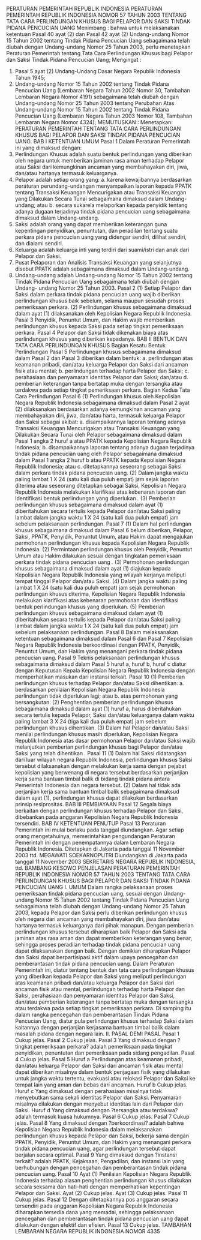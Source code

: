  PERATURAN PEMERINTAH REPUBLIK INDONESIA PERATURAN PEMERINTAH REPUBLIK INDONESIA NOMOR 57 TAHUN 2003 TENTANG TATA CARA PERLINDUNGAN KHUSUS BAGI PELAPOR DAN SAKSI TINDAK PIDANA PENCUCIAN UANG
Menimbang :
 bahwa untuk melaksanakan ketentuan Pasal 40 ayat (2) dan Pasal 42 ayat (2) Undang-undang Nomor 15 Tahun 2002 tentang Tindak Pidana Pencucian Uang sebagaimana telah diubah dengan Undang-undang Nomor 25 Tahun 2003, perlu menetapkan Peraturan Pemerintah tentang Tata Cara Perlindungan Khusus bagi Pelapor dan Saksi Tindak Pidana Pencucian Uang;
Mengingat :

1. Pasal 5 ayat (2) Undang-Undang Dasar Negara Republik Indonesia Tahun 1945;
2. Undang-undang Nomor 15 Tahun 2002 tentang Tindak Pidana Pencucian Uang (Lembaran Negara Tahun 2002 Nomor 30, Tambahan Lembaran Negara Nomor 4191) sebagaimana telah diubah dengan Undang-undang Nomor 25 Tahun 2003 tentang Perubahan Atas Undang-undang Nomor 15 Tahun 2002 tentang Tindak Pidana Pencucian Uang (Lembaran Negara Tahun 2003 Nomor 108, Tambahan Lembaran Negara Nomor 4324);
MEMUTUSKAN :
 Menetapkan: PERATURAN PEMERINTAH TENTANG TATA CARA PERLINDUNGAN KHUSUS BAGI PELAPOR DAN SAKSI TINDAK PIDANA PENCUCIAN UANG.
BAB I KETENTUAN UMUM
Pasal 1
Dalam Peraturan Pemerintah ini yang dimaksud dengan:
1. Perlindungan Khusus adalah suatu bentuk perlindungan yang diberikan oleh negara untuk memberikan jaminan rasa aman terhadap Pelapor atau Saksi dari kemungkinan ancaman yang membahayakan diri, jiwa, dan/atau hartanya termasuk keluarganya.
2. Pelapor adalah setiap orang yang:
a. karena kewajibannya berdasarkan peraturan perundang-undangan menyampaikan laporan kepada PPATK tentang Transaksi Keuangan Mencurigakan atau Transaksi Keuangan yang Dilakukan Secara Tunai sebagaimana dimaksud dalam Undang-undang; atau
b. secara sukarela melaporkan kepada penyidik tentang adanya dugaan terjadinya tindak pidana pencucian uang sebagaimana dimaksud dalam Undang-undang.
3. Saksi adalah orang yang dapat memberikan keterangan guna kepentingan penyidikan, penuntutan, dan peradilan tentang suatu perkara pidana pencucian uang yang didengar sendiri, dilihat sendiri, dan dialami sendiri.
4. Keluarga adalah keluarga inti yang terdiri dari suami/istri dan anak dari Pelapor dan Saksi.
5. Pusat Pelaporan dan Analisis Transaksi Keuangan yang selanjutnya disebut PPATK adalah sebagaimana dimaksud dalam Undang-undang.
6. Undang-undang adalah Undang-undang Nomor 15 Tahun 2002 tentang Tindak Pidana Pencucian Uang sebagaimana telah diubah dengan Undang- undang Nomor 25 Tahun 2003.
Pasal 2
(1) Setiap Pelapor dan Saksi dalam perkara tindak pidana pencucian uang wajib diberikan perlindungan khusus baik sebelum, selama maupun sesudah proses pemeriksaan perkara.
(2) Perlindungan khusus sebagaimana dimaksud dalam ayat (1) dilaksanakan oleh Kepolisian Negara Republik Indonesia.
Pasal 3
Penyidik, Penuntut Umum, dan Hakim wajib memberikan perlindungan khusus kepada Saksi pada setiap tingkat pemeriksaan perkara.
Pasal 4
Pelapor dan Saksi tidak dikenakan biaya atas perlindungan khusus yang diberikan kepadanya.
BAB II BENTUK DAN TATA CARA PERLINDUNGAN KHUSUS
Bagian Kesatu Bentuk Perlindungan
Pasal 5
Perlindungan khusus sebagaimana dimaksud dalam Pasal 2 dan Pasal 3 diberikan dalam bentuk:
a. perlindungan atas keamanan pribadi, dan/atau keluarga Pelapor dan Saksi dari ancaman fisik atau mental;
b. perlindungan terhadap harta Pelapor dan Saksi;
c. perahasiaan dan penyamaran identitas Pelapor dan Saksi; dan/atau
d. pemberian keterangan tanpa bertatap muka dengan tersangka atau terdakwa pada setiap tingkat pemeriksaan perkara.
Bagian Kedua Tata Cara Perlindungan
Pasal 6
(1) Perlindungan khusus oleh Kepolisian Negara Republik Indonesia sebagaimana dimaksud dalam Pasal 2 ayat (2) dilaksanakan berdasarkan adanya kemungkinan ancaman yang membahayakan diri, jiwa, dan/atau harta, termasuk keluarga Pelapor dan Saksi sebagai akibat:
a. disampaikannya laporan tentang adanya Transaksi Keuangan Mencurigakan atau Transaksi Keuangan yang Dilakukan Secara Tunai oleh Pelapor sebagaimana dimaksud dalam Pasal 1 angka 2 huruf a atau PPATK kepada Kepolisian Negara Republik Indonesia;
b. disampaikannya laporan tentang adanya dugaan terjadinya tindak pidana pencucian uang oleh Pelapor sebagaimana dimaksud dalam Pasal 1 angka 2 huruf b atau PPATK kepada Kepolisian Negara Republik Indonesia; atau
c. ditetapkannya seseorang sebagai Saksi dalam perkara tindak pidana pencucian uang.
(2) Dalam jangka waktu paling lambat 1 X 24 (satu kali dua puluh empat) jam sejak laporan diterima atau seseorang ditetapkan sebagai Saksi, Kepolisian Negara Republik Indonesia melakukan klarifikasi atas kebenaran laporan dan identifikasi bentuk perlindungan yang diperlukan _._ (3) Pemberian perlindungan khusus sebagaimana dimaksud dalam ayat (1) diberitahukan secara tertulis kepada Pelapor dan/atau Saksi paling lambat dalam jangka waktu 1 X 24 (satu kali dua puluh empat) jam sebelum pelaksanaan perlindungan.
Pasal 7
(1) Dalam hal perlindungan khusus sebagaimana dimaksud dalam Pasal 6 belum diberikan, Pelapor, Saksi, PPATK, Penyidik, Penuntut Umum, atau Hakim dapat mengajukan permohonan perlindungan khusus kepada Kepolisian Negara Republik Indonesia.
(2) Permintaan perlindungan khusus oleh Penyidik, Penuntut Umum atau Hakim dilakukan sesuai dengan tingkatan pemeriksaan perkara tindak pidana pencucian uang _._ (3) Permohonan perlindungan khusus sebagaimana dimaksud dalam ayat (1) diajukan kepada Kepolisian Negara Republik Indonesia yang wilayah kerjanya meliputi tempat tinggal Pelapor dan/atau Saksi.
(4) Dalam jangka waktu paling lambat 1 X 24 (satu kali dua puluh empat) jam sejak permohonan perlindungan khusus diterima, Kepolisian Negara Republik Indonesia melakukan klarifikasi atas kebenaran permohonan dan identifikasi bentuk perlindungan khusus yang diperlukan.
(5) Pemberian perlindungan khusus sebagaimana dimaksud dalam ayat (1) diberitahukan secara tertulis kepada Pelapor dan/atau Saksi paling lambat dalam jangka waktu 1 X 24 (satu kali dua puluh empat) jam sebelum pelaksanaan perlindungan.
Pasal 8
Dalam melaksanakan ketentuan sebagaimana dimaksud dalam Pasal 6 dan Pasal 7 Kepolisian Negara Republik Indonesia berkoordinasi dengan PPATK, Penyidik, Penuntut Umum, dan Hakim yang menangani perkara tindak pidana pencucian uang.
Pasal 9
Teknis pelaksanaan perlindungan khusus sebagaimana dimaksud dalam Pasal 5 huruf a, huruf b, huruf c diatur dengan Keputusan Kepala Kepolisian Negara Republik Indonesia dengan memperhatikan masukan dari instansi terkait.
Pasal 10
(1) Pemberian perlindungan khusus terhadap Pelapor dan/atau Saksi dihentikan:
a. berdasarkan penilaian Kepolisian Negara Republik Indonesia perlindungan tidak diperlukan lagi; atau
b. atas permohonan yang bersangkutan.
(2) Penghentian pemberian perlindungan khusus sebagaimana dimaksud dalam ayat (1) huruf a, harus diberitahukan secara tertulis kepada Pelapor, Saksi dan/atau keluarganya dalam waktu paling lambat 3 X 24 (tiga kali dua puluh empat) jam sebelum perlindungan khusus dihentikan.
(3) Dalam hal Pelapor dan/atau Saksi menilai perlindungan khusus masih diperlukan, Kepolisian Negara Republik Indonesia atas dasar permohonan Pelapor dan/atau Saksi wajib melanjutkan pemberian perlindungan khusus bagi Pelapor dan/atau Saksi yang telah dihentikan _._
Pasal 11
(1) Dalam hal Saksi didatangkan dari luar wilayah negara Republik Indonesia, perlindungan khusus Saksi tersebut dilaksanakan dengan melakukan kerja sama dengan pejabat kepolisian yang berwenang di negara tersebut berdasarkan perjanjian kerja sama bantuan timbal balik di bidang tindak pidana antara Pemerintah Indonesia dan negara tersebut.
(2) Dalam hal tidak ada perjanjian kerja sama bantuan timbal balik sebagaimana dimaksud dalam ayat (1), perlindungan khusus dapat dilakukan berdasarkan prinsip resiprositas.
BAB III PEMBIAYAAN
Pasal 12
Segala biaya berkaitan dengan perlindungan khusus terhadap Pelapor dan Saksi, dibebankan pada anggaran Kepolisian Negara Republik Indonesia tersendiri.
BAB IV KETENTUAN PENUTUP
Pasal 13
Peraturan Pemerintah ini mulai berlaku pada tanggal diundangkan.
Agar setiap orang mengetahuinya, memerintahkan pengundangan Peraturan Pemerintah ini dengan penempatannya dalam Lembaran Negara Republik Indonesia. Ditetapkan di Jakarta pada tanggal 11 November 2003 ttd. MEGAWATI SOEKARNOPUTRI Diundangkan di Jakarta pada tanggal 11 November 2003 SEKRETARIS NEGARA REPUBLIK INDONESIA, ttd. BAMBANG KESOWO PENJELASAN PERATURAN PEMERINTAH REPUBLIK INDONESIA NOMOR 57 TAHUN 2003 TENTANG TATA CARA PERLINDUNGAN KHUSUS BAGI PELAPOR DAN SAKSI TINDAK PIDANA PENCUCIAN UANG I. UMUM Dalam rangka pelaksanaan proses pemeriksaan tindak pidana pencucian uang, sesuai dengan Undang-undang Nomor 15 Tahun 2002 tentang Tindak Pidana Pencucian Uang sebagaimana telah diubah dengan Undang-undang Nomor 25 Tahun 2003, kepada Pelapor dan Saksi perlu diberikan perlindungan khusus oleh negara dari ancaman yang membahayakan diri, jiwa dan/atau hartanya termasuk keluarganya dari pihak manapun. Dengan pemberian perlindungan khusus tersebut diharapkan baik Pelapor dan Saksi ada jaminan atas rasa aman dan dapat memberikan keterangan yang benar, sehingga proses peradilan terhadap tindak pidana pencucian uang dapat dilaksanakan dengan baik. Dengan demikian diharapkan Pelapor dan Saksi dapat berpartisipasi aktif dalam upaya pencegahan dan pemberantasan tindak pidana pencucian uang. Dalam Peraturan Pemerintah ini, diatur tentang bentuk dan tata cara perlindungan khusus yang diberikan kepada Pelapor dan Saksi yang meliputi perlindungan atas keamanan pribadi dan/atau keluarga Pelapor dan Saksi dari ancaman fisik atau mental, perlindungan terhadap harta Pelapor dan Saksi, perahasiaan dan penyamaran identitas Pelapor dan Saksi, dan/atau pemberian keterangan tanpa bertatap muka dengan tersangka atau terdakwa pada setiap tingkat pemeriksaan perkara. Di samping itu dalam rangka pencegahan dan pemberantasan Tindak Pidana Pencucian Uang, diatur pula perlindungan khusus terhadap Saksi dalam kaitannya dengan perjanjian kerjasama bantuan timbal balik dalam masalah pidana dengan negara lain. II. PASAL DEMI PASAL
Pasal 1
Cukup jelas.
Pasal 2
Cukup jelas.
Pasal 3
Yang dimaksud dengan ?tingkat pemeriksaan perkara? adalah pemeriksaan pada tingkat penyidikan, penuntutan dan pemeriksaan pada sidang pengadilan.
Pasal 4
Cukup jelas.
Pasal 5
Huruf a Perlindungan atas keamanan pribadi, dan/atau keluarga Pelapor dan Saksi dari ancaman fisik atau mental dapat diberikan misalnya dalam bentuk penjagaan fisik yang dilakukan untuk jangka waktu tertentu, evakuasi atau relokasi Pelapor dan Saksi ke tempat lain yang aman dan bebas dari ancaman. Huruf b Cukup jelas. Huruf c Yang dimaksud dengan perahasiaan misalnya tidak menyebutkan sama sekali identitas Pelapor dan Saksi. Penyamaran misalnya dilakukan dengan menyebut identitas lain dari Pelapor dan Saksi. Huruf d Yang dimaksud dengan ?tersangka atau terdakwa? adalah termasuk kuasa hukumnya.
Pasal 6
Cukup jelas.
Pasal 7
Cukup jelas.
Pasal 8
Yang dimaksud dengan ?berkoordinasi? adalah bahwa Kepolisian Negara Republik Indonesia dalam melaksanakan perlindungan khusus kepada Pelapor dan Saksi, bekerja sama dengan PPATK, Penyidik, Penuntut Umum, dan Hakim yang menangani perkara tindak pidana pencucian uang, agar perlindungan tersebut dapat berjalan secara optimal.
Pasal 9
Yang dimaksud dengan ?instansi terkait? adalah PPATK, Kejaksaan, Pengadilan, dan instansi lain yang berhubungan dengan pencegahan dan pemberantasan tindak pidana pencucian uang.
Pasal 10
Ayat (1) Penilaian Kepolisian Negara Republik Indonesia terhadap alasan penghentian perlindungan khusus dilakukan secara seksama dan hati-hati dengan memperhatikan kepentingan Pelapor dan Saksi. Ayat (2) Cukup jelas. Ayat (3) Cukup jelas.
Pasal 11
Cukup jelas.
Pasal 12
Dengan ditetapkannya pos anggaran secara tersendiri pada anggaran Kepolisian Negara Republik Indonesia diharapkan tersedia dana yang memadai, sehingga pelaksanaan pencegahan dan pemberantasan tindak pidana pencucian uang dapat dilakukan dengan efektif dan efisien.
Pasal 13
Cukup jelas. TAMBAHAN LEMBARAN NEGARA REPUBLIK INDONESIA NOMOR 4335